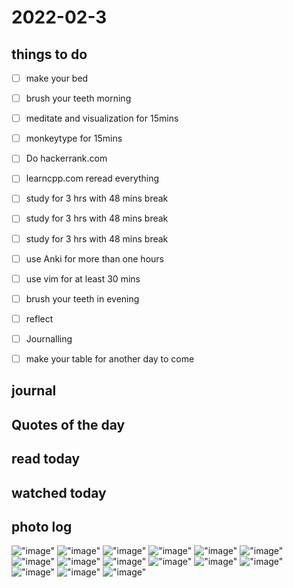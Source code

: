 # 2022-02-3

## things to do 

- [ ] make your bed
- [ ] brush your teeth morning
- [ ] meditate and visualization for 15mins
- [ ] monkeytype for 15mins

- [ ] Do hackerrank.com
- [ ] learncpp.com reread everything 


- [ ] study for 3 hrs with 48 mins break
- [ ] study for 3 hrs with 48 mins break
- [ ] study for 3 hrs with 48 mins break


- [ ] use Anki for more than one hours 
- [ ] use vim for at least 30 mins 


- [ ] brush your teeth in evening
- [ ] reflect
- [ ] Journalling
- [ ] make your table for another day to come 

## journal 

## Quotes of the day  

## read today 

## watched today 

## photo log



!["image"](./media/Screenshot-from-2022-02-03-09-01-57.png)
!["image"](./media/Screenshot-from-2022-02-03-10-32-34.png)
!["image"](./media/Screenshot-from-2022-02-03-10-43-14.png)
!["image"](./media/Screenshot-from-2022-02-03-10-43-19.png)
!["image"](./media/Screenshot-from-2022-02-03-10-50-49.png)
!["image"](./media/Screenshot-from-2022-02-03-11-00-48.png)
!["image"](./media/Screenshot-from-2022-02-03-11-01-05.png)
!["image"](./media/Screenshot-from-2022-02-03-11-01-06.png)
!["image"](./media/Screenshot-from-2022-02-03-11-03-51.png)
!["image"](./media/Screenshot-from-2022-02-03-11-03-55.png)
!["image"](./media/Screenshot-from-2022-02-03-11-03-56.png)
!["image"](./media/Screenshot-from-2022-02-03-11-04-09.png)
!["image"](./media/Screenshot-from-2022-02-03-11-05-34.png)
!["image"](./media/Screenshot-from-2022-02-03-11-10-35.png)
!["image"](./media/Screenshot-from-2022-02-03-11-15-54.png)